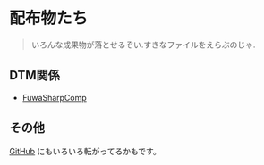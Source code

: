 # 配布物たち

> いろんな成果物が落とせるぞい.すきなファイルをえらぶのじゃ.

## DTM関係

- [FuwaSharpComp](/distributes/fuwa_sharp_comp/)

## その他

[GitHub](https://github.com/ibuki2003) にもいろいろ転がってるかもです。
